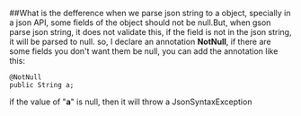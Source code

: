 ##What is the defference
when we parse json string to a object, specially in a json API, some fields of the object should not be null.But, when gson parse
json string, it does not validate this, if the field is not in the json string, it will be parsed to null.
so, I declare an annotation **NotNull**, if there are some fields you don't want them be null, you can add the annotation like this:
```
@NotNull
public String a;
```
if the value of "**a**" is null, then it will throw a JsonSyntaxException
